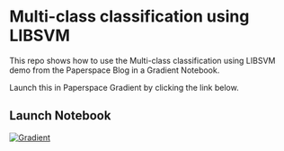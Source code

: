 # Multi-class classification using LIBSVM

This repo shows how to use the Multi-class classification using LIBSVM demo from the Paperspace Blog in a Gradient Notebook.

Launch this in Paperspace Gradient by clicking the link below.

## Launch Notebook

[![Gradient](https://assets.paperspace.io/img/gradient-badge.svg)](https://console.paperspace.com/github/gradient-ai/LIBSVM-Demo/blob/master/Wine_multiclass_libsvm.ipynb?machine=Free-GPU)
